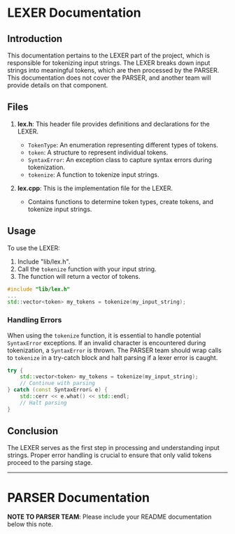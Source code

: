 
# LEXER Documentation

## Introduction

This documentation pertains to the LEXER part of the project, which is responsible for tokenizing input strings. The LEXER breaks down input strings into meaningful tokens, which are then processed by the PARSER. This documentation does not cover the PARSER, and another team will provide details on that component.

## Files

1. **lex.h**: This header file provides definitions and declarations for the LEXER. 
    - `TokenType`: An enumeration representing different types of tokens.
    - `token`: A structure to represent individual tokens.
    - `SyntaxError`: An exception class to capture syntax errors during tokenization.
    - `tokenize`: A function to tokenize input strings.

2. **lex.cpp**: This is the implementation file for the LEXER.
    - Contains functions to determine token types, create tokens, and tokenize input strings.

## Usage

To use the LEXER:

1. Include "lib/lex.h".
2. Call the `tokenize` function with your input string.
3. The function will return a vector of tokens.

```cpp
#include "lib/lex.h"
...
std::vector<token> my_tokens = tokenize(my_input_string);
```

### Handling Errors

When using the `tokenize` function, it is essential to handle potential `SyntaxError` exceptions. If an invalid character is encountered during tokenization, a `SyntaxError` is thrown. The PARSER team should wrap calls to `tokenize` in a try-catch block and halt parsing if a lexer error is caught.

```cpp
try {
    std::vector<token> my_tokens = tokenize(my_input_string);
    // Continue with parsing
} catch (const SyntaxError& e) {
    std::cerr << e.what() << std::endl;
    // Halt parsing
}
```

## Conclusion

The LEXER serves as the first step in processing and understanding input strings. Proper error handling is crucial to ensure that only valid tokens proceed to the parsing stage.

---

# PARSER Documentation

**NOTE TO PARSER TEAM**: Please include your README documentation below this note.


